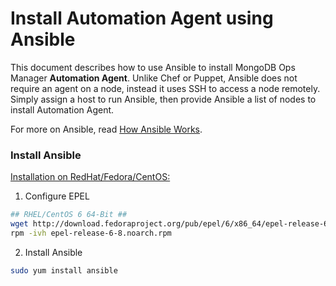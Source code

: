 # Install Automation Agent using Ansible

This document describes how to use Ansible to install MongoDB Ops Manager **Automation Agent**. Unlike Chef or Puppet, Ansible does not require an agent on a node, instead it uses SSH to access a node remotely. Simply assign a host to run Ansible, then provide Ansible a list of nodes to install Automation Agent.

For more on Ansible, read [How Ansible Works](https://www.ansible.com/how-ansible-works).

### Install Ansible

[Installation on RedHat/Fedora/CentOS:](http://docs.ansible.com/ansible/intro_installation.html#latest-release-via-yum)

1) Configure EPEL
```bash
## RHEL/CentOS 6 64-Bit ##
wget http://download.fedoraproject.org/pub/epel/6/x86_64/epel-release-6-8.noarch.rpm
rpm -ivh epel-release-6-8.noarch.rpm
```
2) Install Ansible
```bash
sudo yum install ansible
```

